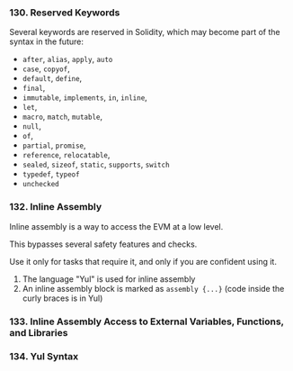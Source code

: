 ### 130. Reserved Keywords

Several keywords are reserved in Solidity, which may become part of the syntax in the future:

- `after`, `alias`, `apply`, `auto`
- `case`, `copyof`,
- `default`, `define`,
- `final`,
- `immutable`, `implements`, `in`, `inline`,
- `let`,
- `macro`, `match`, `mutable`,
- `null`,
- `of`,
- `partial`, `promise`,
- `reference`, `relocatable`,
- `sealed`, `sizeof`, `static`, `supports`, `switch`
- `typedef`, `typeof`
- `unchecked`

### 132. Inline Assembly

Inline assembly is a way to access the EVM at a low level.

This bypasses several safety features and checks.

Use it only for tasks that require it, and only if you are confident using it.

1. The language "Yul" is used for inline assembly
2. An inline assembly block is marked as `assembly {...}` (code inside the curly braces is in Yul)

### 133. Inline Assembly Access to External Variables, Functions, and Libraries

### 134. Yul Syntax
